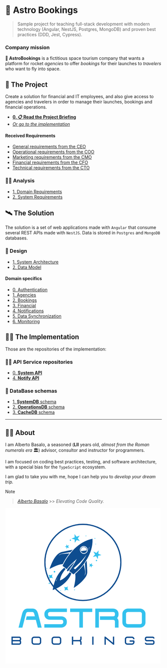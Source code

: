 # 🚀 Astro Bookings

> Sample project for teaching full-stack development with modern technology (Angular, NestJS, Postgres, MongoDB) and proven best practices (DDD, Jest, Cypress).

### Company mission

**🚀 AstroBookings** is a fictitious space tourism company that wants a platform for rocket _agencies_ to offer _bookings_ for their launches to _travelers_ who want to fly into space.

## 📡 The Project

Create a solution for financial and IT employees, and also give access to agencies and travelers in order to manage their launches, bookings and financial operations.

- [**0. 📋 Read the Project Briefing**](./0-project.briefing.md)
- [_Or go to the implementation_](#-the-implementation)

#### Received Requirements

- [General requirements from the CEO](./0-requirements/1-AstroBookings-General_requirements-CEO-letter.md)
- [Operational requirements from the COO](./0-requirements/2-AstroBookings-Operational_requirements-COO-letter.md)
- [Marketing requirements from the CMO](./0-requirements/3-AstroBookings-Marqueting_requirements-CMO-letter.md)
- [Financial requirements from the CFO](./0-requirements/4-AstroBookings-Financial_requirements-CFO-letter.md)
- [Technical requirements from the CTO](./0-requirements/5-AstroBookings-Technical_requirements-CTO-letter.md)

### 🧑‍🔬 Analysis

- [1. Domain Requirements](./1-analysis/1-domain.requirements.md)
- [2. System Requirements](./1-analysis/2-system.requirements.md)

## 🛰️ The Solution

The solution is a set of web applications made with `Angular` that consume several REST APIs made with `NestJS`. Data is stored in `Postgres` and `MongoDB` databases.

### 📝 Design

- [1. System Architecture](./2-design/2-system.architecture.md)
- [2. Data Model](./2-design/3-model.erd.md)

#### Domain specifics

- [0. Authentication](./2-design/4_0-authentication.domain.md)
- [1. Agencies](./2-design/4_1-agency-management.domain.md)
- [2. Bookings](./2-design/4_2-booking-management.domain.md)
- [3. Financial](./2-design/4_3-financial-operations.domain.md)
- [4. Notifications](./2-design/4_4-notification-system.domain.md)
- [5. Data Synchronization](./2-design/4_5-data-synchronization.domain.md)
- [6. Monitoring](./2-design/4_6-system-monitoring.domain.md)

## 🧑‍💻 The Implementation

Those are the repositories of the implementation:

### 🧑‍💼 API Service repositories

- [0. **System API**](https://github.com/AstroBookings/system_api)
- [4. **Notify API**](https://github.com/AstroBookings/notify_api)

### 📇 DataBase schemas

- [1. **SystemDB** schema](./3-implementation/5_0-system.schema.md)
- [2. **OperationsDB** schema](./3-implementation/5_1-operations.schema.md)
- [3. **CacheDB** schema](./3-implementation/5_2-cache.schema.md)

---

## 👨‍🚀 About

I am Alberto Basalo, a seasoned (**LII** years old, _almost from the Roman numerals era_ 🏛️) advisor, consultor and instructor for programmers.

I am focused on coding best practices, testing, and software architecture, with a special bias for the `TypeScript` ecosystem.

I am glad to take you with me, hope I can help you to _develop your dream trip._

> [!NOTE]
>
> > _[Alberto Basalo](https://github.com/albertobasalo)_ >> _Elevating Code Quality._

[![Astro Bookings](./AstroBookings.png)](https://github.com/astrobookings)
